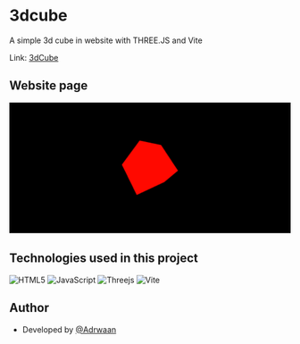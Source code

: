# 3dcube
A simple 3d cube in website with THREE.JS and Vite

Link: <a href="https://adrwaan.github.io/3dcube/">3dCube</a>

## Website page
<img src="core/img.png">

## Technologies used in this project

![HTML5](https://img.shields.io/badge/html5-%23E34F26.svg?style=for-the-badge&logo=html5&logoColor=white)
![JavaScript](https://img.shields.io/badge/javascript-%23323330.svg?style=for-the-badge&logo=javascript&logoColor=%23F7DF1E)
![Threejs](https://img.shields.io/badge/threejs-black?style=for-the-badge&logo=three.js&logoColor=white)
![Vite](https://img.shields.io/badge/vite-%23646CFF.svg?style=for-the-badge&logo=vite&logoColor=white)

## Author

* Developed by [@Adrwaan](https://github.com/Adrwaan)
